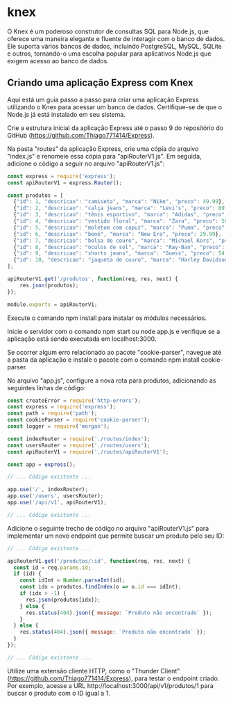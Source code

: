 # knex
O Knex é um poderoso construtor de consultas SQL para Node.js, que oferece uma maneira elegante e fluente de interagir com o banco de dados. Ele suporta vários bancos de dados, incluindo PostgreSQL, MySQL, SQLite e outros, tornando-o uma escolha popular para aplicativos Node.js que exigem acesso ao banco de dados.

## Criando uma aplicação Express com Knex
Aqui está um guia passo a passo para criar uma aplicação Express utilizando o Knex para acessar um banco de dados. Certifique-se de que o Node.js já está instalado em seu sistema.

Crie a estrutura inicial da aplicação Express até o passo 9 do repositório do GitHub (https://github.com/Thiago771414/Express).

Na pasta "routes" da aplicação Express, crie uma cópia do arquivo "index.js" e renomeie essa cópia para "apiRouterV1.js". Em seguida, adicione o código a seguir no arquivo "apiRouterV1.js":
````javascript
const express = require('express');
const apiRouterV1 = express.Router();

const produtos = [
  {"id": 1, "descricao": "camiseta", "marca": "Nike", "preco": 49.99},
  {"id": 2, "descricao": "calça jeans", "marca": "Levi's", "preco": 89.95},
  {"id": 3, "descricao": "tênis esportivo", "marca": "Adidas", "preco": 79.50},
  {"id": 4, "descricao": "vestido floral", "marca": "Zara", "preco": 59.99},
  {"id": 5, "descricao": "moletom com capuz", "marca": "Puma", "preco": 69.75},
  {"id": 6, "descricao": "boné", "marca": "New Era", "preco": 29.99},
  {"id": 7, "descricao": "bolsa de couro", "marca": "Michael Kors", "preco": 149.00},
  {"id": 8, "descricao": "óculos de sol", "marca": "Ray-Ban", "preco": 119.50},
  {"id": 9, "descricao": "shorts jeans", "marca": "Guess", "preco": 54.95},
  {"id": 10, "descricao": "jaqueta de couro", "marca": "Harley Davidson", "preco": 199.99}
];

apiRouterV1.get('/produtos', function(req, res, next) {
    res.json(produtos);
});

module.exports = apiRouterV1;
````
Execute o comando npm install para instalar os módulos necessários.

Inicie o servidor com o comando npm start ou node app.js e verifique se a aplicação está sendo executada em localhost:3000.

Se ocorrer algum erro relacionado ao pacote "cookie-parser", navegue até a pasta da aplicação e instale o pacote com o comando npm install cookie-parser.

No arquivo "app.js", configure a nova rota para produtos, adicionando as seguintes linhas de código:

````javascript
const createError = require('http-errors');
const express = require('express');
const path = require('path');
const cookieParser = require('cookie-parser');
const logger = require('morgan');

const indexRouter = require('./routes/index');
const usersRouter = require('./routes/users');
const apiRouterV1 = require('./routes/apiRouterV1');

const app = express();

// ... Código existente ...

app.use('/', indexRouter);
app.use('/users', usersRouter);
app.use('/api/v1', apiRouterV1);

// ... Código existente ...
````
Adicione o seguinte trecho de código no arquivo "apiRouterV1.js" para implementar um novo endpoint que permite buscar um produto pelo seu ID:
````javascript
// ... Código existente ...

apiRouterV1.get('/produtos/:id', function(req, res, next) {
  const id = req.params.id;
  if (id) {
    const idInt = Number.parseInt(id);
    const idx = produtos.findIndex(o => o.id === idInt);
    if (idx > -1) {
      res.json(produtos[idx]);
    } else {
      res.status(404).json({ message: `Produto não encontrado` });
    }
  } else {
    res.status(404).json({ message: `Produto não encontrado` });
  }
});

// ... Código existente ...
````
Utilize uma extensão cliente HTTP, como o "Thunder Client" (https://github.com/Thiago771414/Express), para testar o endpoint criado. Por exemplo, acesse a URL http://localhost:3000/api/v1/produtos/1 para buscar o produto com o ID igual a 1.
